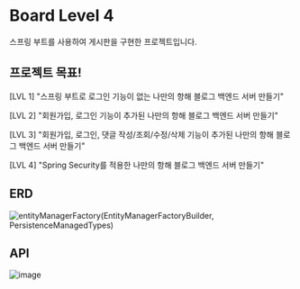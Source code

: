 # Board Level 4
스프링 부트를 사용하여 게시판을 구현한 프로젝트입니다. 

## 프로젝트 목표!
[LVL 1] "스프링 부트로 로그인 기능이 없는 나만의 항해 블로그 백엔드 서버 만들기" 

[LVL 2] "회원가입, 로그인 기능이 추가된 나만의 항해 블로그 백엔드 서버 만들기"

[LVL 3] "회원가입, 로그인, 댓글 작성/조회/수정/삭제 기능이 추가된 나만의 항해 블로그 백엔드 서버 만들기" 

[LVL 4] "Spring Security를 적용한 나만의 항해 블로그 백엔드 서버 만들기"


## ERD
![entityManagerFactory(EntityManagerFactoryBuilder, PersistenceManagedTypes)](https://user-images.githubusercontent.com/53467997/235303971-77e0834e-9cf7-420f-b3de-dec0924803c2.jpg)



## API
![image](https://user-images.githubusercontent.com/53467997/235303928-3aa31032-3b76-4640-a6e8-83636d1610dc.png)




